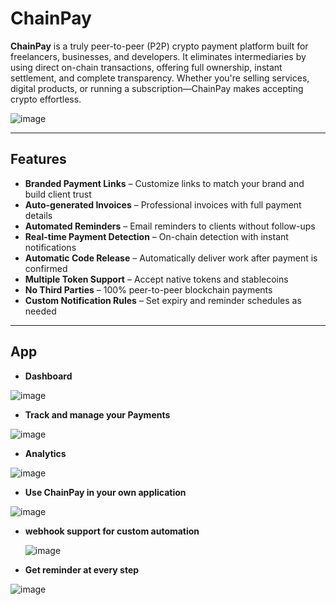 
#  ChainPay

**ChainPay** is a truly peer-to-peer (P2P) crypto payment platform built for freelancers, businesses, and developers. It eliminates intermediaries by using direct on-chain transactions, offering full ownership, instant settlement, and complete transparency. Whether you're selling services, digital products, or running a subscription—ChainPay makes accepting crypto effortless.

![image](https://github.com/user-attachments/assets/89a8f799-1ed2-4fdb-befb-ccd90c7dbb57)



---

##  Features

- **Branded Payment Links** – Customize links to match your brand and build client trust  
-  **Auto-generated Invoices** – Professional invoices with full payment details  
-  **Automated Reminders** – Email reminders to clients without follow-ups  
- **Real-time Payment Detection** – On-chain detection with instant notifications  
-  **Automatic Code Release** – Automatically deliver work after payment is confirmed  
-  **Multiple Token Support** – Accept native tokens and stablecoins  
-  **No Third Parties** – 100% peer-to-peer blockchain payments  
-  **Custom Notification Rules** – Set expiry and reminder schedules as needed  

---

## App

- **Dashboard**

![image](https://github.com/user-attachments/assets/498acd93-62e6-4efb-8f76-b0ae4ff612ee)



- **Track and manage your Payments**

![image](https://github.com/user-attachments/assets/a07108fe-7579-4040-839d-c3a6e1ce244f)


- **Analytics**

![image](https://github.com/user-attachments/assets/8ef1976e-8afd-42dc-9f51-891f5b097283)

- **Use ChainPay in your own application**
  
![image](https://github.com/user-attachments/assets/9a6e9810-e919-4698-8287-bab1bfc72e92)



- **webhook support for custom automation**

  ![image](https://github.com/user-attachments/assets/cd2437d8-18f4-42be-856a-99b01adb2f49)

- **Get reminder at every step**

![image](https://github.com/user-attachments/assets/543a00fa-9d33-4d27-b367-e5d89bc59785)


   

  







